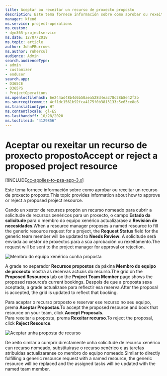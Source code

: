 ```yaml
---
title: Aceptar ou rexeitar un recurso de proxecto proposto
description: Este tema fornece información sobre como aprobar ou rexeitar un recurso de proxecto proposto.
manager: kfend
ms.service: project-operations
ms.custom:
- dyn365-projectservice
ms.date: 12/07/2018
ms.topic: article
author: JohnPBurrows
ms.author: ruhercul
audience: Admin
search.audienceType:
- admin
- customizer
- enduser
search.app:
- D365CE
- D365PS
- ProjectOperations
ms.openlocfilehash: 6e244ad48b4d6b50aea528d4ea378c28b8e42f2b
ms.sourcegitcommit: 4cf1dc1561b92fca4175f0b3813133c5e63ce8e6
ms.translationtype: HT
ms.contentlocale: gl-ES
ms.lasthandoff: 10/28/2020
ms.locfileid: "4129856"
---
```

# <a name="accept-or-reject-a-proposed-project-resource"></a><span data-ttu-id="ac385-103">Aceptar ou rexeitar un recurso de proxecto proposto</span><span class="sxs-lookup"><span data-stu-id="ac385-103">Accept or reject a proposed project resource</span></span>

[!INCLUDE[cc-applies-to-psa-app-3.x](../includes/cc-applies-to-psa-app-3x.md)]

<span data-ttu-id="ac385-104">Este tema fornece información sobre como aprobar ou rexeitar un recurso de proxecto proposto.</span><span class="sxs-lookup"><span data-stu-id="ac385-104">This topic provides information about how to approve or reject a proposed project resource.</span></span>

<span data-ttu-id="ac385-105">Cando un xestor de recursos propón un recurso nomeado para cubrir a solicitude de recursos xenéricos para un proxecto, o campo **Estado da solicitude** para o membro do equipo xenérico actualizarase a **Revisión de necesidades**.</span><span class="sxs-lookup"><span data-stu-id="ac385-105">When a resource manager proposes a named resource to fill the generic resource request for a project, the **Request Status** field for the generic team member will be updated to **Needs Review**.</span></span> <span data-ttu-id="ac385-106">A solicitude será enviada ao xestor de proxectos para a súa aprobación ou rexeitamento.</span><span class="sxs-lookup"><span data-stu-id="ac385-106">The request will be sent to the project manager for approval or rejection.</span></span>

![Membro do equipo xenérico cunha proposta](media/RM-how-to-19.png)

<span data-ttu-id="ac385-108">A grade no separador **Recursos propostos** da páxina **Membro do equipo de proxecto** mostra as reservas actuais do recurso.</span><span class="sxs-lookup"><span data-stu-id="ac385-108">The grid on the **Proposed Resources** tab on the **Project Team Member** page shows the proposed resource’s current bookings.</span></span> <span data-ttu-id="ac385-109">Despois de que a proposta sexa aceptada, a grade actualízase para reflectir esa reserva.</span><span class="sxs-lookup"><span data-stu-id="ac385-109">After the proposal is accepted, the grid is updated to reflect that booking.</span></span> 

<span data-ttu-id="ac385-110">Para aceptar o recurso proposto e reservar ese recurso no seu equipo, prema **Aceptar Propostas**.</span><span class="sxs-lookup"><span data-stu-id="ac385-110">To accept the proposed resource and book that resource on your team, click **Accept Proposals**.</span></span>  
<span data-ttu-id="ac385-111">Para rexeitar a proposta, prema **Rexeitar recurso**.</span><span class="sxs-lookup"><span data-stu-id="ac385-111">To reject the proposal, click **Reject Resource**.</span></span>

![Aceptar unha proposta de recurso](media/RM-how-to-20.png) 

<span data-ttu-id="ac385-113">De xeito similar a cumprir directamente unha solicitude de recurso xenérico cun recurso nomeado, substituirase o recurso xenérico e as tarefas atribuídas actualizaranse co membro do equipo nomeado.</span><span class="sxs-lookup"><span data-stu-id="ac385-113">Similar to directly fulfilling a generic resource request with a named resource, the generic resource will be replaced and the assigned tasks will be updated with the named team member.</span></span>

